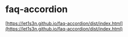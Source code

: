 # faq-accordion

[https://let1s3n.github.io/faq-accordion/dist/index.html](https://let1s3n.github.io/faq-accordion/dist/index.html)
